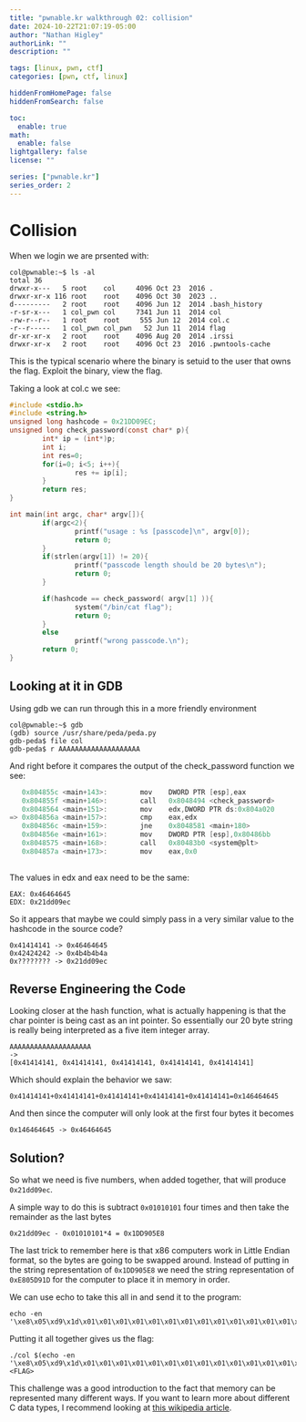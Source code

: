 ```yaml
---
title: "pwnable.kr walkthrough 02: collision"
date: 2024-10-22T21:07:19-05:00
author: "Nathan Higley"
authorLink: ""
description: ""

tags: [linux, pwn, ctf]
categories: [pwn, ctf, linux]

hiddenFromHomePage: false
hiddenFromSearch: false

toc:
  enable: true
math:
  enable: false
lightgallery: false
license: ""

series: ["pwnable.kr"]
series_order: 2
---
```


# Collision

When we login we are prsented with:
```
col@pwnable:~$ ls -al
total 36
drwxr-x---   5 root    col     4096 Oct 23  2016 .
drwxr-xr-x 116 root    root    4096 Oct 30  2023 ..
d---------   2 root    root    4096 Jun 12  2014 .bash_history
-r-sr-x---   1 col_pwn col     7341 Jun 11  2014 col
-rw-r--r--   1 root    root     555 Jun 12  2014 col.c
-r--r-----   1 col_pwn col_pwn   52 Jun 11  2014 flag
dr-xr-xr-x   2 root    root    4096 Aug 20  2014 .irssi
drwxr-xr-x   2 root    root    4096 Oct 23  2016 .pwntools-cache
```

This is the typical scenario where the binary is setuid to the user that owns the flag.  Exploit the binary, view the flag.

Taking a look at col.c we see:
```c
#include <stdio.h>
#include <string.h>
unsigned long hashcode = 0x21DD09EC;
unsigned long check_password(const char* p){
        int* ip = (int*)p;
        int i;
        int res=0;
        for(i=0; i<5; i++){
                res += ip[i];
        }
        return res;
}

int main(int argc, char* argv[]){
        if(argc<2){
                printf("usage : %s [passcode]\n", argv[0]);
                return 0;
        }
        if(strlen(argv[1]) != 20){
                printf("passcode length should be 20 bytes\n");
                return 0;
        }

        if(hashcode == check_password( argv[1] )){
                system("/bin/cat flag");
                return 0;
        }
        else
                printf("wrong passcode.\n");
        return 0;
}
```

## Looking at it in GDB

Using gdb we can run through this in a more friendly environment

```
col@pwnable:~$ gdb
(gdb) source /usr/share/peda/peda.py
gdb-peda$ file col
gdb-peda$ r AAAAAAAAAAAAAAAAAAAA
```

And right before it compares the output of the check_password function we see:
```c
   0x804855c <main+143>:        mov    DWORD PTR [esp],eax
   0x804855f <main+146>:        call   0x8048494 <check_password>
   0x8048564 <main+151>:        mov    edx,DWORD PTR ds:0x804a020
=> 0x804856a <main+157>:        cmp    eax,edx
   0x804856c <main+159>:        jne    0x8048581 <main+180>
   0x804856e <main+161>:        mov    DWORD PTR [esp],0x80486bb
   0x8048575 <main+168>:        call   0x80483b0 <system@plt>
   0x804857a <main+173>:        mov    eax,0x0
                  
```

The values in edx and eax need to be the same:
```
EAX: 0x46464645
EDX: 0x21dd09ec
```

So it appears that maybe we could simply pass in a very similar value to the hashcode in the source code?
```
0x41414141 -> 0x46464645
0x42424242 -> 0x4b4b4b4a
0x???????? -> 0x21dd09ec
```

## Reverse Engineering the Code

Looking closer at the hash function, what is actually happening is that the char pointer is being cast as an int pointer.  So essentially our 20 byte string is really being interpreted as a five item integer array.
```
AAAAAAAAAAAAAAAAAAAA 
-> 
[0x41414141, 0x41414141, 0x41414141, 0x41414141, 0x41414141]
```
Which should explain the behavior we saw:
```
0x41414141+0x41414141+0x41414141+0x41414141+0x41414141=0x146464645
```
And then since the computer will only look at the first four bytes it becomes
```
0x146464645 -> 0x46464645
```

## Solution?

So what we need is five numbers, when added together, that will produce `0x21dd09ec`.

A simple way to do this is subtract `0x01010101` four times and then take the remainder as the last bytes
```
0x21dd09ec - 0x01010101*4 = 0x1DD905E8
```

The last trick to remember here is that x86 computers work in Little Endian format, so the bytes are going to be swapped around.  Instead of putting in the string representation of `0x1DD905E8` we need the string representation of `0xE805D91D` for the computer to place it in memory in order.

We can use echo to take this all in and send it to the program:
```
echo -en '\xe8\x05\xd9\x1d\x01\x01\x01\x01\x01\x01\x01\x01\x01\x01\x01\x01\x01\x01\x01\x01'
```

Putting it all together gives us the flag:
```
./col $(echo -en '\xe8\x05\xd9\x1d\x01\x01\x01\x01\x01\x01\x01\x01\x01\x01\x01\x01\x01\x01\x01\x01')
<FLAG>
```

This challenge was a good introduction to the fact that memory can be represented many different ways.  If you want to learn more about different C data types, I recommend looking at [this wikipedia article](https://en.wikipedia.org/wiki/C_data_types).
